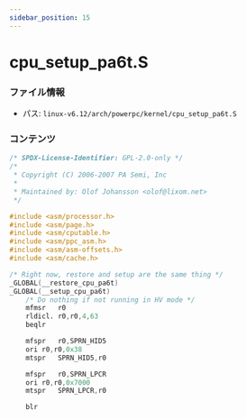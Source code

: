 ```yaml
---
sidebar_position: 15
---
```

# cpu_setup_pa6t.S

### ファイル情報

- パス: `linux-v6.12/arch/powerpc/kernel/cpu_setup_pa6t.S`

### コンテンツ

```S
/* SPDX-License-Identifier: GPL-2.0-only */
/*
 * Copyright (C) 2006-2007 PA Semi, Inc
 *
 * Maintained by: Olof Johansson <olof@lixom.net>
 */

#include <asm/processor.h>
#include <asm/page.h>
#include <asm/cputable.h>
#include <asm/ppc_asm.h>
#include <asm/asm-offsets.h>
#include <asm/cache.h>

/* Right now, restore and setup are the same thing */
_GLOBAL(__restore_cpu_pa6t)
_GLOBAL(__setup_cpu_pa6t)
	/* Do nothing if not running in HV mode */
	mfmsr	r0
	rldicl.	r0,r0,4,63
	beqlr

	mfspr	r0,SPRN_HID5
	ori	r0,r0,0x38
	mtspr	SPRN_HID5,r0

	mfspr	r0,SPRN_LPCR
	ori	r0,r0,0x7000
	mtspr	SPRN_LPCR,r0

	blr

```
